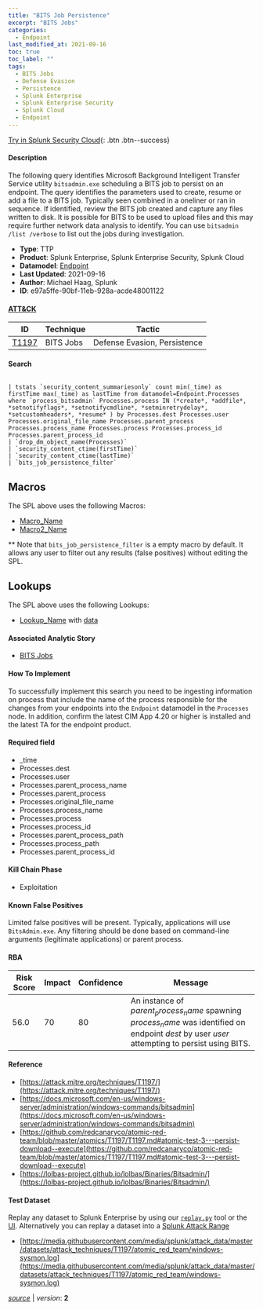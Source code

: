 ```yaml
---
title: "BITS Job Persistence"
excerpt: "BITS Jobs"
categories:
  - Endpoint
last_modified_at: 2021-09-16
toc: true
toc_label: ""
tags:
  - BITS Jobs
  - Defense Evasion
  - Persistence
  - Splunk Enterprise
  - Splunk Enterprise Security
  - Splunk Cloud
  - Endpoint
---
```




[Try in Splunk Security Cloud](https://www.splunk.com/en_us/cyber-security.html){: .btn .btn--success}

#### Description

The following query identifies Microsoft Background Intelligent Transfer Service utility `bitsadmin.exe` scheduling a BITS job to persist on an endpoint. The query identifies the parameters used to create, resume or add a file to a BITS job. Typically seen combined in a oneliner or ran in sequence. If identified, review the BITS job created and capture any files written to disk. It is possible for BITS to be used to upload files and this may require further network data analysis to identify. You can use `bitsadmin /list /verbose` to list out the jobs during investigation.

- **Type**: TTP
- **Product**: Splunk Enterprise, Splunk Enterprise Security, Splunk Cloud
- **Datamodel**: [Endpoint](https://docs.splunk.com/Documentation/CIM/latest/User/Endpoint)
- **Last Updated**: 2021-09-16
- **Author**: Michael Haag, Splunk
- **ID**: e97a5ffe-90bf-11eb-928a-acde48001122


#### [ATT&CK](https://attack.mitre.org/)

| ID          | Technique   | Tactic         |
| ----------- | ----------- |--------------- |
| [T1197](https://attack.mitre.org/techniques/T1197/) | BITS Jobs | Defense Evasion, Persistence |

#### Search

```

| tstats `security_content_summariesonly` count min(_time) as firstTime max(_time) as lastTime from datamodel=Endpoint.Processes where `process_bitsadmin` Processes.process IN (*create*, *addfile*, *setnotifyflags*, *setnotifycmdline*, *setminretrydelay*, *setcustomheaders*, *resume* ) by Processes.dest Processes.user Processes.original_file_name Processes.parent_process Processes.process_name Processes.process Processes.process_id Processes.parent_process_id 
| `drop_dm_object_name(Processes)` 
| `security_content_ctime(firstTime)` 
| `security_content_ctime(lastTime)` 
| `bits_job_persistence_filter`
```

## Macros
The SPL above uses the following Macros:
* [Macro_Name](https://)
* [Macro2_Name](https://)

** Note that `bits_job_persistence_filter` is a empty macro by default. It allows any user to filter out any results (false positives) without editing the SPL.

## Lookups
The SPL above uses the following Lookups:

* [Lookup_Name]() with [data]()

#### Associated Analytic Story
* [BITS Jobs](/stories/bits_jobs)


#### How To Implement
To successfully implement this search you need to be ingesting information on process that include the name of the process responsible for the changes from your endpoints into the `Endpoint` datamodel in the `Processes` node. In addition, confirm the latest CIM App 4.20 or higher is installed and the latest TA for the endpoint product.

#### Required field
* _time
* Processes.dest
* Processes.user
* Processes.parent_process_name
* Processes.parent_process
* Processes.original_file_name
* Processes.process_name
* Processes.process
* Processes.process_id
* Processes.parent_process_path
* Processes.process_path
* Processes.parent_process_id


#### Kill Chain Phase
* Exploitation


#### Known False Positives
Limited false positives will be present. Typically, applications will use `BitsAdmin.exe`. Any filtering should be done based on command-line arguments (legitimate applications) or parent process.


#### RBA

| Risk Score  | Impact      | Confidence   | Message      |
| ----------- | ----------- |--------------|--------------|
| 56.0 | 70 | 80 | An instance of $parent_process_name$ spawning $process_name$ was identified on endpoint $dest$ by user $user$ attempting to persist using BITS. |




#### Reference

* [https://attack.mitre.org/techniques/T1197/](https://attack.mitre.org/techniques/T1197/)
* [https://docs.microsoft.com/en-us/windows-server/administration/windows-commands/bitsadmin](https://docs.microsoft.com/en-us/windows-server/administration/windows-commands/bitsadmin)
* [https://github.com/redcanaryco/atomic-red-team/blob/master/atomics/T1197/T1197.md#atomic-test-3---persist-download--execute](https://github.com/redcanaryco/atomic-red-team/blob/master/atomics/T1197/T1197.md#atomic-test-3---persist-download--execute)
* [https://lolbas-project.github.io/lolbas/Binaries/Bitsadmin/](https://lolbas-project.github.io/lolbas/Binaries/Bitsadmin/)



#### Test Dataset
Replay any dataset to Splunk Enterprise by using our [`replay.py`](https://github.com/splunk/attack_data#using-replaypy) tool or the [UI](https://github.com/splunk/attack_data#using-ui).
Alternatively you can replay a dataset into a [Splunk Attack Range](https://github.com/splunk/attack_range#replay-dumps-into-attack-range-splunk-server)

* [https://media.githubusercontent.com/media/splunk/attack_data/master/datasets/attack_techniques/T1197/atomic_red_team/windows-sysmon.log](https://media.githubusercontent.com/media/splunk/attack_data/master/datasets/attack_techniques/T1197/atomic_red_team/windows-sysmon.log)



[*source*](https://github.com/splunk/security_content/tree/develop/detections/endpoint/bits_job_persistence.yml) \| *version*: **2**